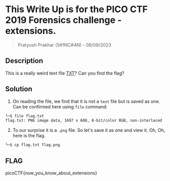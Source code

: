# This Write Up is for the PICO CTF 2019 Forensics challenge - extensions.

> Pratyush Prakhar (5#1NC#4N) - 08/09/2023

## Description

This is a really weird text file [TXT](https://github.com/pratty010/CTF/blob/master/PICO%20CTF/2K19/Forensics/extensions/flag.png)? Can you find the flag?

## Solution

1. On reading the file, we find that it is not a `text` file but is saved as one. Can be confirmed here using `file` command.

```bash
└─$ file flag.txt    
flag.txt: PNG image data, 1697 x 608, 8-bit/color RGB, non-interlaced
```

2. To our surprise it is a `.png` file. So let's save it as one and view it. Oh, Oh, here is the flag.

```bash
└─$ cp flag.txt flag.png 
```

## FLAG

picoCTF{now_you_know_about_extensions}
